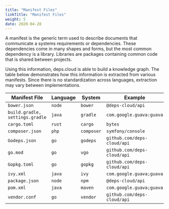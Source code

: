 ```yaml
---
title: "Manifest Files"
linkTitle: "Manifest Files"
weight: 5
date: 2020-04-28
---
```


A manifest is the generic term used to describe documents that communicate a systems requirements or dependencies.
These dependencies come in many shapes and forms, but the most common dependency is a library.
Libraries are packages containing common code that is shared between projects.

Using this information, deps.cloud is able to build a knowledge graph.
The table below demonstrates how this information is extracted from various manifests.
Since there is no standardization across languages, extraction may vary between implementations.

| Manifest File                   | Language | System     | Example                     | Organization       | Module           |
|---------------------------------|----------|------------|-----------------------------|--------------------|------------------|
| `bower.json`                    | `node`   | `bower`    | `@deps-cloud/api`           | `deps-cloud`       | `api`            |
| `build.gradle, settings.gradle` | `java`   | `gradle`   | `com.google.guava:guava`    | `com.google.guava` | `guava`          |
| `cargo.toml`                    | `rust`   | `cargo`    | `bytes`                     | `_`                | `bytes`          |
| `composer.json`                 | `php`    | `composer` | `symfony/console`           | `symfony`          | `console`        |
| `Godeps.json`                   | `go`     | `godeps`   | `github.com/deps-cloud/api` | `github.com`       | `deps-cloud/api` |
| `go.mod`                        | `go`     | `vgo`      | `github.com/deps-cloud/api` | `github.com`       | `deps-cloud/api` |
| `Gopkg.toml`                    | `go`     | `gopkg`    | `github.com/deps-cloud/api` | `github.com`       | `deps-cloud/api` |
| `ivy.xml`                       | `java`   | `ivy`      | `com.google.guava;guava`    | `com.google.guava` | `guava`          |
| `package.json`                  | `node`   | `npm`      | `@deps-cloud/api`           | `deps-cloud`       | `api`            |
| `pom.xml`                       | `java`   | `maven`    | `com.google.guava;guava`    | `com.google.guava` | `guava`          |
| `vendor.conf`                   | `go`     | `vendor`   | `github.com/deps-cloud/api` | `github.com`       | `deps-cloud/api` |
